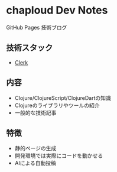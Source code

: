 # chaploud Dev Notes

GitHub Pages 技術ブログ


## 技術スタック

- [Clerk](https://github.com/nextjournal/clerk)

## 内容

- Clojure/ClojureScript/ClojureDartの知識
- Clojureのライブラリやツールの紹介
- 一般的な技術記事

## 特徴

- 静的ページの生成
- 開発環境では実際にコードを動かせる
- AIによる自動投稿